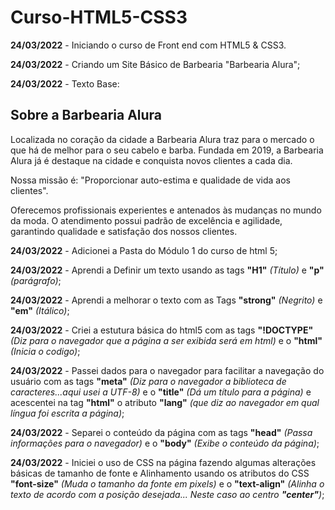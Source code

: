 # Curso-HTML5-CSS3
<p><strong>24/03/2022</strong> - Iniciando o curso de Front end com HTML5 & CSS3.</p>
<p><strong>24/03/2022</strong> - Criando um Site Básico de Barbearia "Barbearia Alura";</p>
<p><strong>24/03/2022</strong> - Texto Base:</p>

## Sobre a Barbearia Alura 

<p>Localizada no coração da cidade a Barbearia Alura traz para o mercado o que há de melhor para o seu cabelo e barba. Fundada em 2019, a Barbearia Alura já é destaque na cidade e conquista novos clientes a cada dia.</p>

<p>Nossa missão é: "Proporcionar auto-estima e qualidade de vida aos clientes".</p>

<p>Oferecemos profissionais experientes e antenados às mudanças no mundo da moda. O atendimento possui padrão de excelência e agilidade, garantindo qualidade e satisfação dos nossos clientes.</p>

<strong>24/03/2022</strong> - Adicionei a Pasta do Módulo 1 do curso de html 5;
<p><strong>24/03/2022</strong> - Aprendi a Definir um texto usando as tags <strong>"H1"</strong> <em>(Título)</em> e <strong>"p"</strong> <em>(parágrafo)</em>;</p>

<p><strong>24/03/2022</strong> - Aprendi a melhorar o texto com as Tags <strong>"strong"</strong> <em>(Negrito)</em> e <strong>"em"</strong> <em>(Itálico)</em>;</p>
<p><strong>24/03/2022</strong> - Criei a estutura básica do html5 com as tags <strong>"!DOCTYPE"</strong> <em>(Diz para o navegador que a página a ser exibida será em html)</em> e o <strong>"html"</strong> <em>(Inicia o codigo)</em>;</p>

<p><strong>24/03/2022</strong> - Passei dados para o navegador para facilitar a navegação do usuário com as tags <strong>"meta"</strong> <em>(Diz para o navegador a biblioteca de caracteres...aqui usei a UTF-8)</em> e o <strong>"title"</strong> <em>(Dá um título para a página)</em> e acescentei na tag <strong>"html"</strong> o atributo <strong>"lang"</strong> <em>(que diz ao navegador em qual língua foi escrita a página)</em>;</p>

<p><strong>24/03/2022</strong> - Separei o conteúdo da página com as tags <strong>"head"</strong> <em>(Passa informações para o navegador)</em> e o <strong>"body"</strong> <em>(Exibe o conteúdo da página)</em>;</p>

<p><strong>24/03/2022</strong> - Iniciei o uso de CSS na página fazendo algumas alterações básicas de tamanho de fonte e Alinhamento usando os atributos do CSS <strong>"font-size"</strong> <em>(Muda o tamanho da fonte em pixels)</em> e o <strong>"text-align"</strong> <em>(Alinha o texto de acordo com a posição desejada... Neste caso ao centro <strong>"center"</strong>)</em>;</p>

